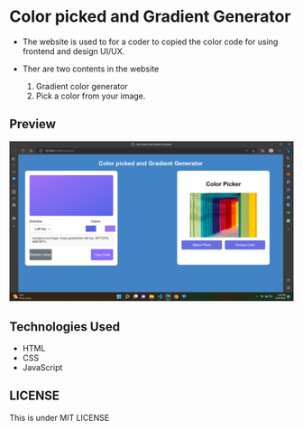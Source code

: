 # Color picked and Gradient Generator 
- The website is used to  for a coder to copied the color code for using frontend and design UI/UX.


- Ther are two contents in the website
   1. Gradient color generator 
   2. Pick a color from your image.

## Preview
![alt text](https://github.com/manojrajm/colorpicker-gradientgntr/blob/main/assets/preview.png?raw=true)

## Technologies Used
- HTML
- CSS
- JavaScript


## LICENSE

This is under MIT LICENSE